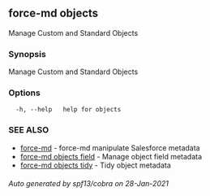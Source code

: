 ## force-md objects

Manage Custom and Standard Objects

### Synopsis

Manage Custom and Standard Objects

### Options

```
  -h, --help   help for objects
```

### SEE ALSO

* [force-md](force-md.md)	 - force-md manipulate Salesforce metadata
* [force-md objects field](force-md_objects_field.md)	 - Manage object field metadata
* [force-md objects tidy](force-md_objects_tidy.md)	 - Tidy object metadata

###### Auto generated by spf13/cobra on 28-Jan-2021
